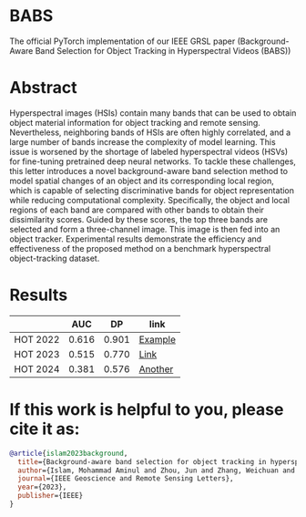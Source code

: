 # BABS
The official PyTorch implementation of our  IEEE GRSL paper (Background-Aware Band Selection for Object Tracking in Hyperspectral Videos (BABS))
# Abstract
Hyperspectral images (HSIs) contain many bands that can be used to obtain object material information for object tracking and remote sensing. Nevertheless, neighboring bands of HSIs are often highly correlated, and a large number of bands increase the complexity of model learning. This issue is worsened by the shortage of labeled hyperspectral videos (HSVs) for fine-tuning pretrained deep neural networks. To tackle these challenges, this letter introduces a novel background-aware band selection method to model spatial changes of an object and its corresponding local region, which is capable of selecting discriminative bands for object representation while reducing computational complexity. Specifically, the object and local regions of each band are compared with other bands to obtain their dissimilarity scores. Guided by these scores, the top three bands are selected and form a three-channel image. This image is then fed into an object tracker. Experimental results demonstrate the efficiency and effectiveness of the proposed method on a benchmark hyperspectral object-tracking dataset.

# Results
|                | AUC    | DP    | link           |
|----------------|------- |-------|----------------|
| HOT 2022       | 0.616  | 0.901 | [Example](#)   |
| HOT 2023       | 0.515  | 0.770 | [Link](#)      |
| HOT 2024       | 0.381  | 0.576 | [Another](#)   |

# If this work is helpful to you, please cite it as:
```bibtex
@article{islam2023background,
  title={Background-aware band selection for object tracking in hyperspectral videos},
  author={Islam, Mohammad Aminul and Zhou, Jun and Zhang, Weichuan and Gao, Yongsheng},
  journal={IEEE Geoscience and Remote Sensing Letters},
  year={2023},
  publisher={IEEE}
}

